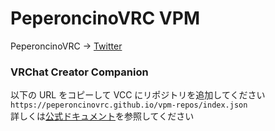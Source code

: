 # PeperoncinoVRC VPM <br>

PeperoncinoVRC -> [Twitter](https://x.com/PeperoncinoMVRC) <br>

### VRChat Creator Companion <br>

以下の URL をコピーして VCC にリポジトリを追加してください <br>
`https://peperoncinovrc.github.io/vpm-repos/index.json` <br>
詳しくは[公式ドキュメント](https://vcc.docs.vrchat.com/guides/community-repositories#how-to-add-a-community-repository)を参照してください
